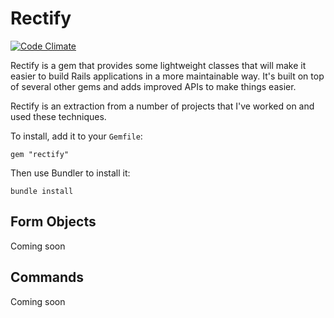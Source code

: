 # Rectify

[![Code Climate](https://codeclimate.com/github/andypike/rectify/badges/gpa.svg)](https://codeclimate.com/github/andypike/rectify)

Rectify is a gem that provides some lightweight classes that will make it easier
to build Rails applications in a more maintainable way. It's built on top of
several other gems and adds improved APIs to make things easier.

Rectify is an extraction from a number of projects that I've worked on and used
these techniques.

To install, add it to your `Gemfile`:

```
gem "rectify"
```

Then use Bundler to install it:

```
bundle install
```

## Form Objects

Coming soon

## Commands

Coming soon
